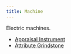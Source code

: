 ```yaml
---
title: Machine
---
```


Electric machines.

- [Appraisal Instrument](../items/appraisal-instrument)
- [Attribute Grindstone](../items/attribute-grindstone)

